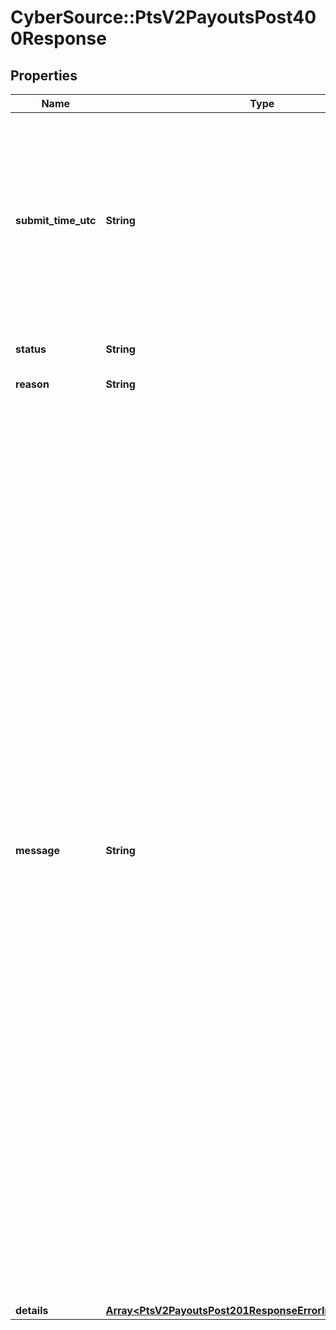 # CyberSource::PtsV2PayoutsPost400Response

## Properties
Name | Type | Description | Notes
------------ | ------------- | ------------- | -------------
**submit_time_utc** | **String** | Time of request in UTC. &#x60;Format: YYYY-MM-DDThh:mm:ssZ&#x60;  Example 2016-08-11T22:47:57Z equals August 11, 2016, at 22:47:57 (10:47:57 p.m.). The T separates the date and the time. The Z indicates UTC.  | [optional] 
**status** | **String** | The status of the submitted transaction. | [optional] 
**reason** | **String** | The reason of the status.  | [optional] 
**message** | **String** | The detail message related to the status and reason listed above. Possible value is:    - Your aggregator or acquirer is not accepting transactions from you at this time.   - Your aggregator or acquirer is not accepting this transaction.   - CyberSource declined the request because the credit card has expired. You might also receive this value if     the expiration date you provided does not match the date the issuing bank has on file.   - The bank declined the transaction.   - The merchant reference number for this authorization request matches the merchant reference number of     another authorization request that you sent within the past 15 minutes. Resend the request with a unique     merchant reference number.   - The credit card number did not pass CyberSource basic checks.   - Data provided is not consistent with the request. For example, you requested a product with negative cost.   - The request is missing a required field.  | [optional] 
**details** | [**Array&lt;PtsV2PayoutsPost201ResponseErrorInformationDetails&gt;**](PtsV2PayoutsPost201ResponseErrorInformationDetails.md) |  | [optional] 


